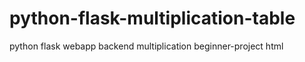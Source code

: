 # python-flask-multiplication-table
python  flask  webapp  backend  multiplication  beginner-project  html
